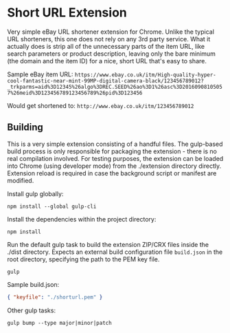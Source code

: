 # Short URL Extension

Very simple eBay URL shortener extension for Chrome. Unlike the typical URL shorteners, this one does not rely on any 3rd party service. What it actually does is strip all of the unnecessary parts of the item URL, like search parameters or product description, leaving only the bare minimum (the domain and the item ID) for a nice, short URL that's easy to share.

Sample eBay item URL: `https://www.ebay.co.uk/itm/High-quality-hyper-cool-fantastic-near-mint-99MP-digital-camera-black/123456789012?_trkparms=aid%3D12345%26algo%3DREC.SEED%26ao%3D1%26asc%3D20160908105057%26meid%3D123456789123456789%26pid%3D123456`

Would get shortened to: `http://www.ebay.co.uk/itm/123456789012`


## Building

This is a very simple extension consisting of a handful files. The gulp-based build process is only responsible for packaging the extension - there is no real compilation involved. For testing purposes, the extension can be loaded into Chrome (using developer mode) from the ./extension directory directly. Extension reload is required in case the background script or manifest are modified.

Install gulp globally:
```
npm install --global gulp-cli
```

Install the dependencies within the project directory:
```
npm install
```

Run the default gulp task to build the extension ZIP/CRX files inside the ./dist directory. Expects an external build configuration file `build.json` in the root directory, specifying the path to the PEM key file.
```
gulp
```

Sample build.json:
```json
{ "keyfile": "./shorturl.pem" }
```

Other gulp tasks:
```
gulp bump --type major|minor|patch 
```